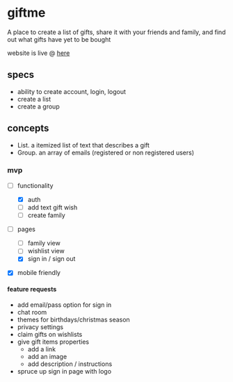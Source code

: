 # giftme
A place to create a list of gifts, share it with your friends and family, and find out what gifts have yet to be bought

website is live @ [here](https://giftme-8e917.web.app/)

## specs

- ability to create account, login, logout
- create a list
- create a group

## concepts

- List. a itemized list of text that describes a gift
- Group. an array of emails (registered or non registered users)

### mvp

- [ ] functionality
    - [x] auth
    - [ ] add text gift wish
    - [ ] create family
- [ ] pages
    - [ ] family view
    - [ ] wishlist view
    - [x] sign in / sign out
- [x] mobile friendly


#### feature requests

- add email/pass option for sign in
- chat room
- themes for birthdays/christmas season
- privacy settings
- claim gifts on wishlists
- give gift items properties
    - add a link
    - add an image
    - add description / instructions
- spruce up sign in page with logo
